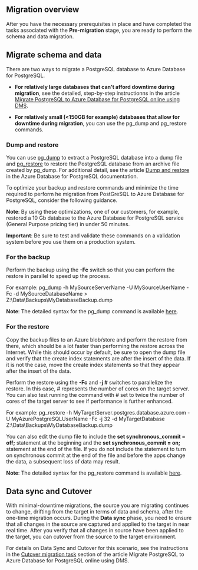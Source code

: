 ## Migration overview

After you have the necessary prerequisites in place and have completed the tasks associated with the **Pre-migration** stage, you are ready to perform the schema and data migration.

## Migrate schema and data

There are two ways to migrate a PostgreSQL database to Azure Database for PostgreSQL.

- **For relatively large databases that can’t afford downtime during migration**, see the detailed, step-by-step instructionns in the article [Migrate PostgreSQL to Azure Database for PostgreSQL online using DMS](https://datamigration.microsoft.com/scenario/postgresql-to-azurepostgresql).

- **For relatively small (<150GB for example) databases that allow for downtime during migration**, you can use the pg_dump and pg_restore commands.

### Dump and restore
You can use [pg_dump](https://www.postgresql.org/docs/9.6/static/app-pgdump.html) to extract a PostgreSQL database into a dump file and [pg_restore](https://www.postgresql.org/docs/9.6/static/app-pgrestore.html) to restore the PostgreSQL database from an archive file created by pg_dump. For additional detail, see the article [Dump and restore](https://docs.microsoft.com/en-us/azure/postgresql/howto-migrate-using-dump-and-restore) in the Azure Database for PostgreSQL documentation.

To optimize your backup and restore commands and minimize the time required to perform he migration from PostGreSQL to Azure Database for PostgreSQL, consider the following guidance.

**Note**: By using these optimizations, one of our customers, for example, restored a 10 Gb database to the Azure Database for PostgreSQL service (General Purpose pricing tier) in under 50 minutes.

**Important**: Be sure to test and validate these commands on a validation system before you use them on a production system.

### For the backup
Perform the backup using the **-Fc** switch so that you can perform the restore in parallel to speed up the process.

For example:
    pg_dump -h MySourceServerName -U MySourceUserName -Fc -d MySourceDatabaseName > Z:\Data\Backups\MyDatabaseBackup.dump

**Note**: The detailed syntax for the pg_dump command is available [here](https://www.postgresql.org/docs/9.6/static/app-pgdump.html).

### For the restore
Copy the backup files to an Azure blob/store and perform the restore from there, which should be a lot faster than performing the restore across the Internet. While this should occur by default, be sure to open the dump file and verify that the create index statements are after the insert of the data. If it is not the case, move the create index statements so that they appear after the insert of the data.

Perform the restore using the **-Fc** and **-j #** switches to parallelize the restore. In this case, # represents the number of cores on the target server. You can also test running the command with # set to twice the number of cores of the target server to see if performance is further enhanced.

For example:
    pg_restore -h MyTargetServer.postgres.database.azure.com -U MyAzurePostgreSQLUserName -Fc -j 32 -d MyTargetDatabase Z:\Data\Backups\MyDatabaseBackup.dump

You can also edit the dump file to include the **set synchronous_commit = off;** statement at the beginning and the **set synchronous_commit = on;** statement at the end of the file. If you do not include the statement to turn on synchronous commit at the end of the file and before the apps change the data, a subsequent loss of data may result.

**Note**: The detailed syntax for the pg_restore command is available [here](https://www.postgresql.org/docs/9.6/static/app-pgrestore.html).

## Data sync and Cutover

With minimal-downtime migrations, the source you are migrating continues to change, drifting from the target in terms of data and schema, after the one-time migration occurs. During the **Data sync** phase, you need to ensure that all changes in the source are captured and applied to the target in near real time. After you verify that all changes in source have been applied to the target, you can cutover from the source to the target environment.

For details on Data Sync and Cutover for this scenario, see the instructions in the [Cutover migration task](https://docs.microsoft.com/azure/dms/tutorial-postgresql-azure-postgresql-online#cutover-migration-task) section of the article Migrate PostgreSQL to Azure Database for PostgreSQL online using DMS.

